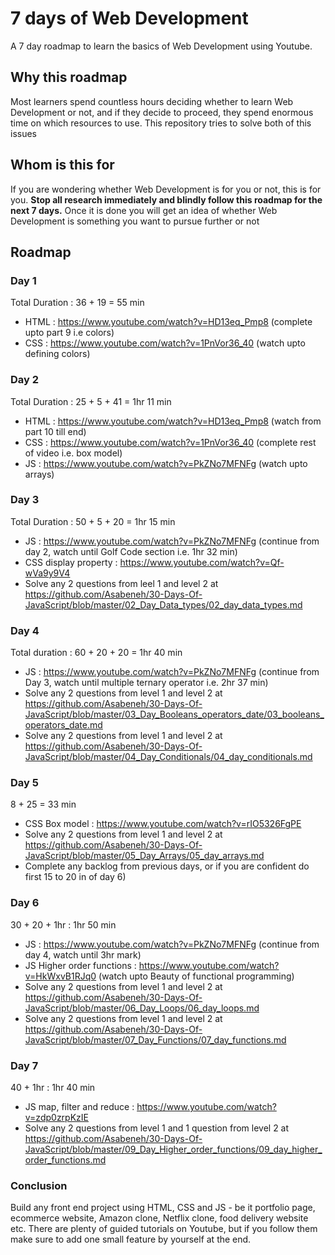 # 7 days of Web Development
A 7 day roadmap to learn the basics of Web Development using Youtube.

## Why this roadmap
Most learners spend countless hours deciding whether to learn Web Development or not, and if they decide to proceed, they spend enormous time on which resources to use. This repository tries to solve both of this issues

## Whom is this for
If you are wondering whether Web Development is for you or not, this is for you. **Stop all research immediately and blindly follow this roadmap for the next 7 days.** Once it is done you will get an idea of whether Web Development is something you want to pursue further or not

## Roadmap

### Day 1
Total Duration : 36 + 19 = 55 min 
- HTML : https://www.youtube.com/watch?v=HD13eq_Pmp8 (complete upto part 9 i.e colors)
- CSS : https://www.youtube.com/watch?v=1PnVor36_40 (watch upto defining colors)


### Day 2
Total Duration : 25 + 5 + 41 = 1hr 11 min
- HTML : https://www.youtube.com/watch?v=HD13eq_Pmp8 (watch from part 10 till end)
- CSS : https://www.youtube.com/watch?v=1PnVor36_40 (complete rest of video i.e. box model)
- JS : https://www.youtube.com/watch?v=PkZNo7MFNFg (watch upto arrays)

### Day 3
Total Duration : 50 + 5 + 20 = 1hr 15 min
- JS : https://www.youtube.com/watch?v=PkZNo7MFNFg (continue from day 2, watch until Golf Code section i.e. 1hr 32 min)
- CSS display property : https://www.youtube.com/watch?v=Qf-wVa9y9V4
- Solve any 2 questions from leel 1 and level 2 at https://github.com/Asabeneh/30-Days-Of-JavaScript/blob/master/02_Day_Data_types/02_day_data_types.md

### Day 4
Total duration : 60 + 20 + 20 = 1hr 40 min
- JS : https://www.youtube.com/watch?v=PkZNo7MFNFg (continue from Day 3, watch until multiple ternary operator i.e. 2hr 37 min)
- Solve any 2 questions from level 1 and level 2 at https://github.com/Asabeneh/30-Days-Of-JavaScript/blob/master/03_Day_Booleans_operators_date/03_booleans_operators_date.md
- Solve any 2 questions from level 1 and level 2 at https://github.com/Asabeneh/30-Days-Of-JavaScript/blob/master/04_Day_Conditionals/04_day_conditionals.md

### Day 5
8 + 25 = 33 min 
- CSS Box model : https://www.youtube.com/watch?v=rIO5326FgPE
- Solve any 2 questions from level 1 and level 2 at https://github.com/Asabeneh/30-Days-Of-JavaScript/blob/master/05_Day_Arrays/05_day_arrays.md
- Complete any backlog from previous days, or if you are confident do first 15 to 20 in of day 6)

### Day 6
30 + 20 + 1hr : 1hr 50 min
- JS : https://www.youtube.com/watch?v=PkZNo7MFNFg (continue from day 4, watch until 3hr mark)
- JS Higher order functions : https://www.youtube.com/watch?v=HkWxvB1RJq0 (watch upto Beauty of functional programming)
- Solve any 2 questions from level 1 and level 2 at https://github.com/Asabeneh/30-Days-Of-JavaScript/blob/master/06_Day_Loops/06_day_loops.md
- Solve any 2 questions from level 1 and level 2 at https://github.com/Asabeneh/30-Days-Of-JavaScript/blob/master/07_Day_Functions/07_day_functions.md

### Day 7
40 + 1hr : 1hr 40 min
- JS map, filter and reduce : https://www.youtube.com/watch?v=zdp0zrpKzIE 
- Solve any 2 questions from level 1 and 1 question from level 2 at https://github.com/Asabeneh/30-Days-Of-JavaScript/blob/master/09_Day_Higher_order_functions/09_day_higher_order_functions.md

### Conclusion

Build any front end project using HTML, CSS and JS - be it portfolio page, ecommerce website, Amazon clone, Netflix clone, food delivery website etc. There are plenty of guided tutorials on Youtube, but if you follow them make sure to add one small feature by yourself at the end.
